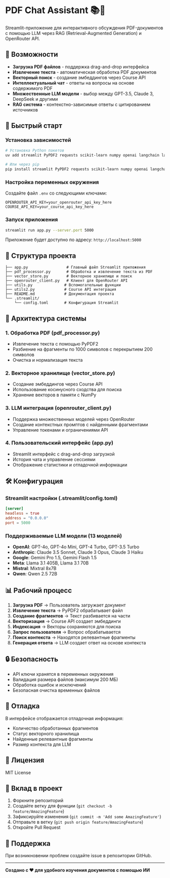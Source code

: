 # PDF Chat Assistant 📚🤖

Streamlit-приложение для интерактивного обсуждения PDF-документов с помощью LLM через RAG (Retrieval-Augmented Generation) и OpenRouter API.

## 🎯 Возможности

- **Загрузка PDF файлов** - поддержка drag-and-drop интерфейса
- **Извлечение текста** - автоматическая обработка PDF документов
- **Векторный поиск** - создание эмбеддингов через Course API
- **Интеллектуальный чат** - ответы на вопросы на основе содержимого PDF
- **Множественные LLM модели** - выбор между GPT-3.5, Claude 3, DeepSeek и другими
- **RAG система** - контекстно-зависимые ответы с цитированием источников

## 🚀 Быстрый старт

### Установка зависимостей

```bash
# Установка Python пакетов
uv add streamlit PyPDF2 requests scikit-learn numpy openai langchain langchain-community langchain-openai tiktoken chromadb faiss-cpu

# Или через pip
pip install streamlit PyPDF2 requests scikit-learn numpy openai langchain langchain-community langchain-openai tiktoken chromadb faiss-cpu
```

### Настройка переменных окружения

Создайте файл `.env` со следующими ключами:

```env
OPENROUTER_API_KEY=your_openrouter_api_key_here
COURSE_API_KEY=your_course_api_key_here
```

### Запуск приложения

```bash
streamlit run app.py --server.port 5000
```

Приложение будет доступно по адресу: `http://localhost:5000`

## 📁 Структура проекта

```
├── app.py                 # Главный файл Streamlit приложения
├── pdf_processor.py       # Обработка и извлечение текста из PDF
├── vector_store.py        # Векторное хранилище и поиск
├── openrouter_client.py   # Клиент для OpenRouter API
├── utils.py              # Вспомогательные функции
├── utils2.py             # Course API интеграция
├── README.md             # Документация проекта
└── .streamlit/
    └── config.toml       # Конфигурация Streamlit
```

## 🔧 Архитектура системы

### 1. Обработка PDF (pdf_processor.py)
- Извлечение текста с помощью PyPDF2
- Разбиение на фрагменты по 1000 символов с перекрытием 200 символов
- Очистка и нормализация текста

### 2. Векторное хранилище (vector_store.py)
- Создание эмбеддингов через Course API
- Использование косинусного сходства для поиска
- Хранение векторов в памяти с NumPy

### 3. LLM интеграция (openrouter_client.py)
- Поддержка множественных моделей через OpenRouter
- Создание контекстных промптов с найденными фрагментами
- Управление токенами и ограничениями API

### 4. Пользовательский интерфейс (app.py)
- Streamlit интерфейс с drag-and-drop загрузкой
- История чата и управление сессиями
- Отображение статистики и отладочной информации

## 🛠️ Конфигурация

### Streamlit настройки (.streamlit/config.toml)

```toml
[server]
headless = true
address = "0.0.0.0"
port = 5000
```

### Поддерживаемые LLM модели (13 моделей)

- **OpenAI**: GPT-4o, GPT-4o Mini, GPT-4 Turbo, GPT-3.5 Turbo
- **Anthropic**: Claude 3.5 Sonnet, Claude 3 Opus, Claude 3 Haiku  
- **Google**: Gemini Pro 1.5, Gemini Flash 1.5
- **Meta**: Llama 3.1 405B, Llama 3.1 70B
- **Mistral**: Mixtral 8x7B
- **Qwen**: Qwen 2.5 72B

## 📊 Рабочий процесс

1. **Загрузка PDF** → Пользователь загружает документ
2. **Извлечение текста** → PyPDF2 обрабатывает файл
3. **Создание фрагментов** → Текст разбивается на части
4. **Векторизация** → Course API создает эмбеддинги
5. **Индексация** → Векторы сохраняются для поиска
6. **Запрос пользователя** → Вопрос обрабатывается
7. **Поиск контекста** → Находятся релевантные фрагменты
8. **Генерация ответа** → LLM создает ответ на основе контекста

## 🔒 Безопасность

- API ключи хранятся в переменных окружения
- Валидация размера файлов (максимум 200 МБ)
- Обработка ошибок и исключений
- Безопасная очистка временных файлов

## 🐛 Отладка

В интерфейсе отображается отладочная информация:
- Количество обработанных фрагментов
- Статус векторного хранилища
- Найденные релевантные фрагменты
- Размер контекста для LLM

## 📝 Лицензия

MIT License

## 🤝 Вклад в проект

1. Форкните репозиторий
2. Создайте ветку для функции (`git checkout -b feature/AmazingFeature`)
3. Зафиксируйте изменения (`git commit -m 'Add some AmazingFeature'`)
4. Отправьте в ветку (`git push origin feature/AmazingFeature`)
5. Откройте Pull Request

## 📧 Поддержка

При возникновении проблем создайте issue в репозитории GitHub.

---

**Создано с ❤️ для удобного изучения документов с помощью ИИ**